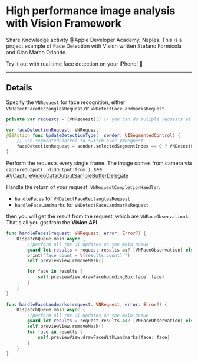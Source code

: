 # High performance image analysis with Vision Framework

Share Knowledge activity @Apple Developer Academy, Naples. This is a project example of Face Detection with Vision written Stefano Formicola and Gian Marco Orlando.

Try it out with real time face detection on your iPhone! 📱

---

## Details

Specify the `VNRequest` for face recognition, either `VNDetectFaceRectanglesRequest` or `VNDetectFaceLandmarksRequest`.

```swift
private var requests = [VNRequest]() // you can do mutiple requests at the same time

var faceDetectionRequest: VNRequest!
@IBAction func UpdateDetectionType(_ sender: UISegmentedControl) {
    // use segmentedControl to switch over VNRequest
    faceDetectionRequest = sender.selectedSegmentIndex == 0 ? VNDetectFaceRectanglesRequest(completionHandler: handleFaces) : VNDetectFaceLandmarksRequest(completionHandler: handleFaceLandmarks) 
}

```

Perform the requests every single frame. The image comes from camera via `captureOutput(_:didOutput:from:)`, see [AVCaptureVideoDataOutputSampleBufferDelegate](https://developer.apple.com/documentation/avfoundation/avcapturevideodataoutputsamplebufferdelegate/1385775-captureoutput)


Handle the return of your request, `VNRequestCompletionHandler`.  
- `handleFaces` for `VNDetectFaceRectanglesRequest`
- `handleFaceLandmarks` for `VNDetectFaceLandmarksRequest`

then you will get the result from the request, which are `VNFaceObservation`s. That's all you got from the **Vision API**

```swift
func handleFaces(request: VNRequest, error: Error?) {
    DispatchQueue.main.async {
        //perform all the UI updates on the main queue
        guard let results = request.results as? [VNFaceObservation] else { return }
        print("face count = \(results.count) ")
        self.previewView.removeMask()

        for face in results {
            self.previewView.drawFaceboundingBox(face: face)
        }
    }
}
    
func handleFaceLandmarks(request: VNRequest, error: Error?) {
    DispatchQueue.main.async {
        //perform all the UI updates on the main queue
        guard let results = request.results as? [VNFaceObservation] else { return }
        self.previewView.removeMask()
        for face in results {
            self.previewView.drawFaceWithLandmarks(face: face)
        }
    }
}
```
